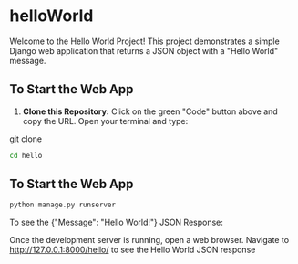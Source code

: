 # helloWorld
Welcome to the Hello World Project! This project demonstrates a simple Django web application that returns a JSON object with a "Hello World" message.

## To Start the Web App

1. **Clone this Repository:** Click on the green "Code" button above and copy the URL. Open your terminal and type:

git clone 

```sh
cd hello
```
## To Start the Web App

```sh
python manage.py runserver
```
To see the {"Message": "Hello World!"} JSON Response:

Once the development server is running, open a web browser.
Navigate to http://127.0.0.1:8000/hello/ to see the Hello World JSON response

